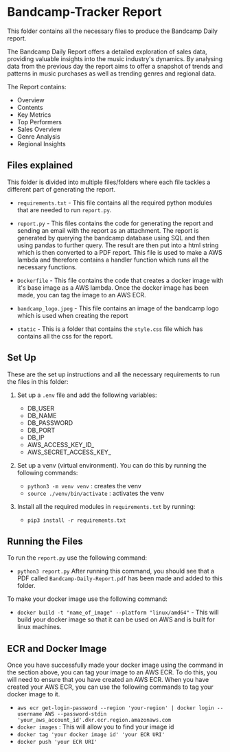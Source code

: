 # Bandcamp-Tracker Report

This folder contains all the necessary files to produce the Bandcamp Daily report.

The Bandcamp Daily Report offers a detailed exploration of sales data, providing valuable insights into the music industry's dynamics. By analysing data from the previous day the report aims to offer a snapshot of trends and patterns in music purchases as well as trending genres and regional data.

The Report contains:
- Overview
- Contents
- Key Metrics
- Top Performers
- Sales Overview
- Genre Analysis
- Regional Insights

## Files explained

This folder is divided into multiple files/folders where each file tackles a different part of generating the report.

- `requirements.txt` - This file contains all the required python modules that are needed to run `report.py`.

- `report.py` - This files contains the code for generating the report and sending an email with the report as an attachment. The report is generated by querying the bandcamp database using SQL and then using pandas to further query. The result are then put into a html string which is then converted to a PDF report. This file is used to make a AWS lambda and therefore contains a handler function which runs all the necessary functions.

- `Dockerfile` - This file contains the code that creates a docker image with it's base image as a AWS lambda. Once the docker image has been made, you can tag the image to an AWS ECR.

- `bandcamp_logo.jpeg` - This file contains an image of the bandcamp logo which is used when creating the report

- `static` - This is a folder that contains the `style.css` file which has contains all the css for the report.

## Set Up

These are the set up instructions and all the necessary requirements to run the files in this folder:

1. Set up a `.env` file and add the following variables:
    - DB_USER
    - DB_NAME
    - DB_PASSWORD
    - DB_PORT
    - DB_IP
    - AWS_ACCESS_KEY_ID_
    - AWS_SECRET_ACCESS_KEY_

2. Set up a venv (virtual environment). You can do this by running the following commands:
    - `python3 -m venv venv` : creates the venv
    - `source ./venv/bin/activate` : activates the venv

3. Install all the required modules in `requirements.txt` by running:
    - `pip3 install -r requirements.txt`


## Running the Files

To run the `report.py` use the following command:
- `python3 report.py`
After running this command, you should see that a PDF called `Bandcamp-Daily-Report.pdf` has been made and added to this folder.

To make your docker image use the following command:
- `docker build -t "name_of_image" --platform "linux/amd64"` - This will build your docker image so that it can be used on AWS and is built for linux machines.


## ECR and Docker Image

Once you have successfully made your docker image using the command in the section above, you can tag your image to an AWS ECR. To do this, you will need to ensure that you have created an AWS ECR. When you have created your AWS ECR, you can use the following commands to tag your docker image to it.
 - `aws ecr get-login-password --region 'your-region' | docker login --username AWS --password-stdin 'your_aws_account_id'.dkr.ecr.region.amazonaws.com`
 - `docker images` : This will allow you to find your image id
 - `docker tag 'your docker image id' 'your ECR URI'`
 - `docker push 'your ECR URI'`